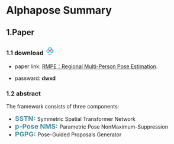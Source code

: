 <!--<img src="https://github.com/wmj142326/Img_packag/raw/alphapose/1.png" align="left" style="height: 75px"/>-->

# Alphapose Summary
## 1.Paper
### 1.1 download <img src="https://github.com/wmj142326/Img_packag/raw/alphapose/2.baidudownload.png" align="" style="height: 26px"/>

* paper link:  [RMPE：Regional Multi-Person Pose Estimation](https://pan.baidu.com/s/1L1sAJQVqigGSewF_QrZ6_w ). 

* passward:  **dwxd** 
### 1.2 abstract
The framework consists of three components: 


* <font color="#4590a3" size="4px">**SSTN:** </font>Symmetric  Spatial Transformer Network
* <font color="#4590a3" size="4px">**p-Pose NMS:**  </font>Parametric Pose NonMaximum-Suppression
* <font color="#4590a3" size="4px">**PGPG:** </font>Pose-Guided Proposals Generator


